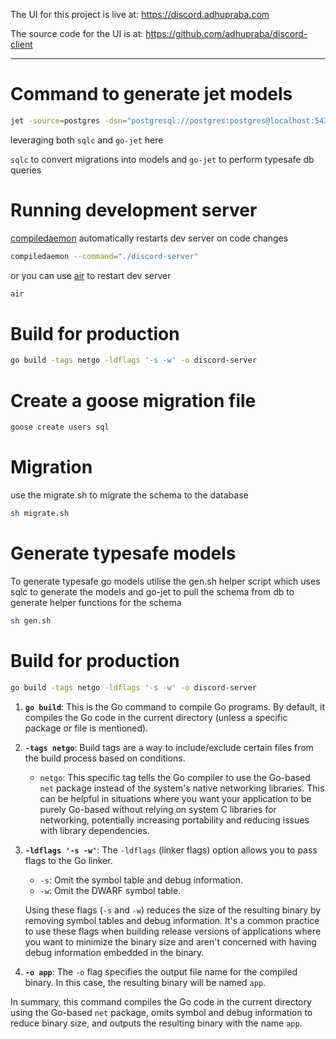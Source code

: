 The UI for this project is live at: https://discord.adhupraba.com

The source code for the UI is at: https://github.com/adhupraba/discord-client

---

# Command to generate jet models

```bash
jet -source=postgres -dsn="postgresql://postgres:postgres@localhost:5432/discord?sslmode=disable" -schema=public -path=./.gen -ignore-tables="goose_db_version"
```

leveraging both `sqlc` and `go-jet` here

`sqlc` to convert migrations into models and `go-jet` to perform typesafe db queries

# Running development server

[compiledaemon](https://github.com/githubnemo/CompileDaemon) automatically restarts dev server on code changes

```bash
compiledaemon --command="./discord-server"
```

or you can use [air](https://github.com/cosmtrek/air) to restart dev server

```bash
air
```

# Build for production

```bash
go build -tags netgo -ldflags '-s -w' -o discord-server
```

# Create a goose migration file

```bash
goose create users sql
```

# Migration

use the migrate.sh to migrate the schema to the database

```bash
sh migrate.sh
```

# Generate typesafe models

To generate typesafe go models utilise the gen.sh helper script which uses sqlc to generate the models and go-jet to pull the schema from db to generate helper functions for the schema

```bash
sh gen.sh
```

# Build for production

```bash
go build -tags netgo -ldflags '-s -w' -o discord-server
```

1. **`go build`**:
   This is the Go command to compile Go programs. By default, it compiles the Go code in the current directory (unless a specific package or file is mentioned).

2. **`-tags netgo`**:
   Build tags are a way to include/exclude certain files from the build process based on conditions.

   - `netgo`: This specific tag tells the Go compiler to use the Go-based `net` package instead of the system's native networking libraries. This can be helpful in situations where you want your application to be purely Go-based without relying on system C libraries for networking, potentially increasing portability and reducing issues with library dependencies.

3. **`-ldflags '-s -w'`**:
   The `-ldflags` (linker flags) option allows you to pass flags to the Go linker.

   - `-s`: Omit the symbol table and debug information.
   - `-w`: Omit the DWARF symbol table.

   Using these flags (`-s` and `-w`) reduces the size of the resulting binary by removing symbol tables and debug information. It's a common practice to use these flags when building release versions of applications where you want to minimize the binary size and aren't concerned with having debug information embedded in the binary.

4. **`-o app`**:
   The `-o` flag specifies the output file name for the compiled binary. In this case, the resulting binary will be named `app`.

In summary, this command compiles the Go code in the current directory using the Go-based `net` package, omits symbol and debug information to reduce binary size, and outputs the resulting binary with the name `app`.

